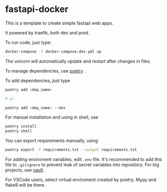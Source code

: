 # fastapi-docker

This is a template to create simple fastapi web apps.

It powered by traefik, both dev and prod.

To run code, just type:

```bash
docker-compose -f docker-compose.dev.yml up
```

The uvicorn will automatically update and restart after changes in files.

To manage dependencies, use [poetry](https://github.com/python-poetry/poetryhttps://) .

To add dependencies, just type

```bash
poetry add <dep_name>

# or

poetry add <dep_name> --dev
```

For manual installation and using in shell, use

```bash
poetry install
poetry shell
```

You can export requirements manually, using

```bash
poetry export -f requirements.txt --output requirements.txt
```

For adding enviroment variables, edit `.env` file. It's recommended to add this file to `.gitignore` to prevent leak of secret variables into repository. For big projects, use [vault](https://www.vaultproject.io/) .

For VSCode users, select virtual enviroment created by poetry. Mypy and flake8 will be there.
